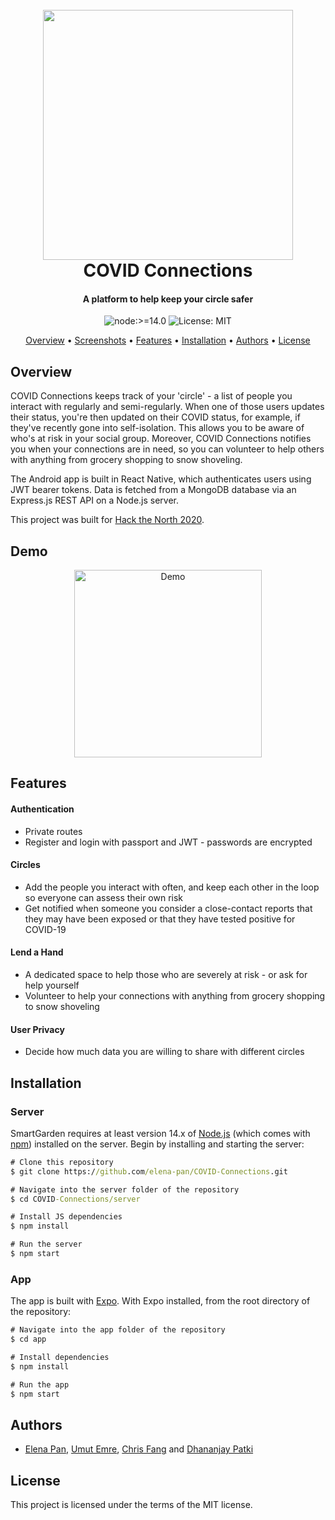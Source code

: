 <h1 align="center">
  <br>
  <img src="https://user-images.githubusercontent.com/52430997/104851182-b7702300-58b0-11eb-85b5-3fa7a427b494.png" width="400">
  <br>
  COVID Connections
  <br>
</h1>

<h4 align="center">A platform to help keep your circle safer</h4>


<p align="center">
  <img src="https://img.shields.io/badge/node-%3E=14.0-blue.svg?style=flat-square" alt="node:>=14.0">
  <img src="https://img.shields.io/badge/License-MIT-brightgreen.svg?style=flat-square" alt="License: MIT">
</p>

<p align="center">
  <a href="#overview">Overview</a> • <a href="#screenshots">Screenshots</a> • <a href="#features">Features</a> • <a href="#installation">Installation</a> • <a href="#authors">Authors</a> • <a href="#license">License</a>
</p>

## Overview

COVID Connections keeps track of your 'circle' - a list of people you interact with regularly and semi-regularly. When one of those users updates their status, you're then updated on their COVID status, for example, if they've recently gone into self-isolation. This allows you to be aware of who's at risk in your social group. Moreover, COVID Connections notifies you when your connections are in need, so you can volunteer to help others with anything from grocery shopping to snow shoveling.

The Android app is built in React Native, which authenticates users using JWT bearer tokens. Data is fetched from a MongoDB database via an Express.js REST API on a Node.js server. 

This project was built for [Hack the North 2020](https://devpost.com/software/htn-21).

## Demo

<p align="center">
  <img src="https://user-images.githubusercontent.com/52430997/104854415-d330f480-58c3-11eb-935e-12083e043d9f.gif" alt="Demo" width="300px">
</p>

## Features

#### Authentication
* Private routes
* Register and login with passport and JWT - passwords are encrypted

#### Circles
* Add the people you interact with often, and keep each other in the loop so everyone can assess their own risk
* Get notified when someone you consider a close-contact reports that they may have been exposed or that they have tested positive for COVID-19

#### Lend a Hand
* A dedicated space to help those who are severely at risk - or ask for help yourself
* Volunteer to help your connections with anything from grocery shopping to snow shoveling

#### User Privacy
* Decide how much data you are willing to share with different circles


## Installation

### Server

SmartGarden requires at least version 14.x of [Node.js](https://nodejs.org/en/) (which comes with [npm](http://npmjs.com/)) installed on the server. Begin by installing and starting the server:

```cmd
# Clone this repository
$ git clone https://github.com/elena-pan/COVID-Connections.git

# Navigate into the server folder of the repository
$ cd COVID-Connections/server

# Install JS dependencies
$ npm install

# Run the server
$ npm start
```

### App

The app is built with [Expo](https://expo.io/). With Expo installed, from the root directory of the repository:
```cmd
# Navigate into the app folder of the repository
$ cd app

# Install dependencies
$ npm install

# Run the app
$ npm start
```

## Authors

* [Elena Pan](https://github.com/elena-pan), [Umut Emre](https://github.com/umutcanemre), [Chris Fang](https://github.com/AntiChange) and [Dhananjay Patki](https://github.com/dpatki)


## License

This project is licensed under the terms of the MIT license.
